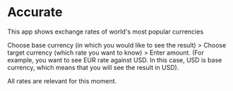# Accurate
This app shows exchange rates of world's most popular currencies

Choose base currency (in which you would like to see the result) > Choose target currency (which rate you want to know) > Enter amount. 
(For example, you want to see EUR rate against USD. In this case, USD is base currency, which means that you will see the result in USD).

All rates are relevant for this moment.
